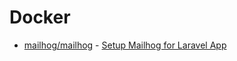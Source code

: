 # Docker

- [mailhog/mailhog](https://hub.docker.com/r/mailhog/mailhog/) - [Setup Mailhog for Laravel App](https://dev.to/dendihandian/mailhog-in-laradock-1ej6)
